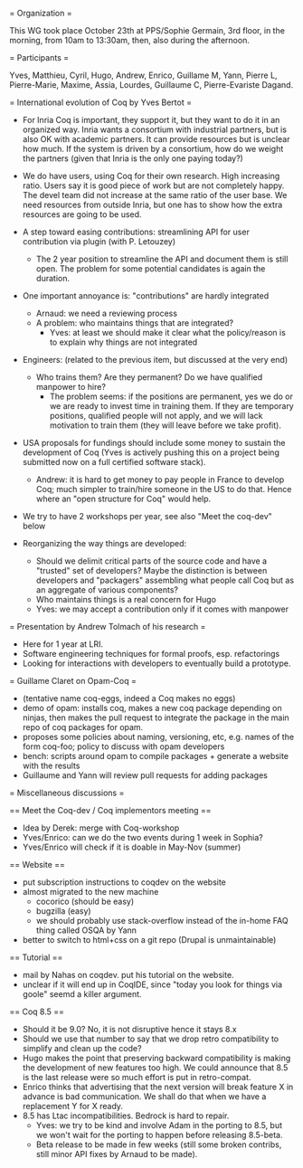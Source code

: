 = Organization =

This WG took place October 23th at PPS/Sophie Germain, 3rd floor, in the morning, from 10am to 13:30am, then, also during the afternoon.

= Participants =

Yves, Matthieu, Cyril, Hugo, Andrew, Enrico, Guillame M, Yann, Pierre L, Pierre-Marie, Maxime, Assia, Lourdes, Guillaume C, Pierre-Evariste Dagand.

= International evolution of Coq by Yves Bertot =

 * For Inria Coq is important, they support it, but they want to do it in an organized way. Inria wants a consortium with industrial partners, but is also OK with academic partners.  It can provide resources but is unclear how much. If the system is driven by a consortium, how do we weight the partners (given that Inria is the only one paying today?)

 * We do have users, using Coq for their own research.  High increasing ratio. Users say it is good piece of work but are not completely happy. The devel team did not increase at the same ratio of the user base. We need resources from outside Inria, but one has to show how the extra resources are going to be used.

 * A step toward easing contributions: streamlining API for user contribution via plugin (with P. Letouzey)
   * The 2 year position to streamline the API and document them is still open.  The problem for some potential candidates is again the duration.
 * One important annoyance is: "contributions" are hardly integrated
   * Arnaud: we need a reviewing process
   * A problem: who maintains things that are integrated?
     * Yves: at least we should make it clear what the policy/reason is to explain why things are not integrated

  * Engineers: (related to the previous item, but discussed at the very end)
    * Who trains them?  Are they permanent?  Do we have qualified manpower to hire?
      * The problem seems: if the positions are permanent, yes we do or we are ready to invest time in training them.  If they are temporary positions, qualified people will not apply, and we will lack motivation to train them (they will leave before we
take profit).

  * USA proposals for fundings should include some money to sustain the development of Coq (Yves is actively pushing this on a project being submitted now on a full certified software stack).
    * Andrew: it is hard to get money to pay people in France to develop Coq; much simpler to train/hire someone in the US to do that. Hence where an "open structure for Coq" would help.

  * We try to have 2 workshops per year, see also "Meet the coq-dev" below

  * Reorganizing the way things are developed:
    * Should we delimit critical parts of the source code and have a "trusted" set of developers?  Maybe the distinction is between developers and "packagers" assembling what people call Coq but as an aggregate of various components?
    * Who maintains things is a real concern for Hugo
    * Yves: we may accept a contribution only if it comes with manpower

= Presentation by Andrew Tolmach of his research =
  * Here for 1 year at LRI.
  * Software engineering techniques for formal proofs, esp. refactorings
  * Looking for interactions with developers to eventually build a prototype.

= Guillame Claret on Opam-Coq =
  * (tentative name coq-eggs, indeed a Coq makes no eggs)
  * demo of opam: installs coq, makes a new coq package depending on ninjas, then makes the pull request to integrate the package in the main repo of coq packages for opam.
  * proposes some policies about naming, versioning, etc, e.g. names of the form coq-foo; policy to discuss with opam developers
  * bench: scripts around opam to compile packages + generate a website with the results
  * Guillaume and Yann will review pull requests for adding packages

= Miscellaneous discussions =

== Meet the Coq-dev / Coq implementors meeting ==
  * Idea by Derek: merge with Coq-workshop
  * Yves/Enrico: can we do the two events during 1 week in Sophia?
  * Yves/Enrico will check if it is doable in May-Nov (summer)

== Website ==
  * put subscription instructions to coqdev on the website
  * almost migrated to the new machine
    * cocorico (should be easy)
    * bugzilla (easy)
    * we should probably use stack-overflow instead of the in-home FAQ thing called OSQA by Yann
  * better to switch to html+css on a git repo (Drupal is unmaintainable)

== Tutorial ==
 * mail by Nahas on coqdev.  put his tutorial on the website.
 * unclear if it will end up in CoqIDE, since "today you look for things via goole" seemd a killer argument.

== Coq 8.5 ==
 * Should it be 9.0? No, it is not disruptive hence it stays 8.x
 * Should we use that number to say that we drop retro compatibility to simplify and clean up the code?
 * Hugo makes the point that preserving backward compatibility is making the development of new features too high.  We could announce that 8.5 is the last release were so much effort is put in retro-compat.
 * Enrico thinks that advertising that the next version will break feature X in advance is bad communication.  We shall do that when we have a replacement Y for X ready.
 * 8.5 has Ltac incompatibilities.  Bedrock is hard to repair.
   * Yves: we try to be kind and involve Adam in the porting to 8.5, but we won't wait for the porting to happen before releasing 8.5-beta.
   * Beta release to be made in few weeks (still some broken contribs, still minor API fixes by Arnaud to be made).
